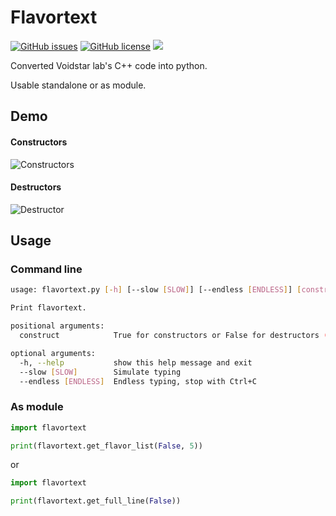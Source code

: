 # Flavortext

[![GitHub issues](https://img.shields.io/github/issues/larryare/flavortext)](https://github.com/larryare/flavortext/issues)
[![GitHub license](https://img.shields.io/github/license/larryare/flavortext)](https://github.com/larryare/flavortext/blob/master/LICENSE)
![](https://img.shields.io/badge/Version-1.0-success)

Converted Voidstar lab's C++ code into python.

Usable standalone or as module.

## Demo

#### Constructors
![Constructors](https://media.giphy.com/media/fw7DiDjcoc7rEeQh8A/giphy.gif)
#### Destructors
![Destructor](https://media.giphy.com/media/bzW0XrF2G1fLe1of0Q/giphy.gif)

## Usage

### Command line
```sh
usage: flavortext.py [-h] [--slow [SLOW]] [--endless [ENDLESS]] [construct]

Print flavortext.

positional arguments:
  construct            True for constructors or False for destructors (default: True)

optional arguments:
  -h, --help           show this help message and exit
  --slow [SLOW]        Simulate typing
  --endless [ENDLESS]  Endless typing, stop with Ctrl+C
```

### As module

```py
import flavortext

print(flavortext.get_flavor_list(False, 5))
```
or
```py
import flavortext

print(flavortext.get_full_line(False))
```